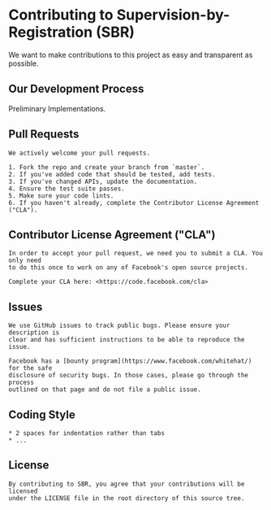 # Contributing to Supervision-by-Registration (SBR)
We want to make contributions to this project as easy and transparent as possible.

## Our Development Process
Preliminary Implementations.

## Pull Requests
	We actively welcome your pull requests.

	1. Fork the repo and create your branch from `master`.
	2. If you've added code that should be tested, add tests.
	3. If you've changed APIs, update the documentation.
	4. Ensure the test suite passes.
	5. Make sure your code lints.
	6. If you haven't already, complete the Contributor License Agreement ("CLA").

## Contributor License Agreement ("CLA")
	In order to accept your pull request, we need you to submit a CLA. You only need
	to do this once to work on any of Facebook's open source projects.

	Complete your CLA here: <https://code.facebook.com/cla>

## Issues
	We use GitHub issues to track public bugs. Please ensure your description is
	clear and has sufficient instructions to be able to reproduce the issue.

	Facebook has a [bounty program](https://www.facebook.com/whitehat/) for the safe
	disclosure of security bugs. In those cases, please go through the process
	outlined on that page and do not file a public issue.

## Coding Style  
	* 2 spaces for indentation rather than tabs
	* ...

## License
	By contributing to SBR, you agree that your contributions will be licensed
	under the LICENSE file in the root directory of this source tree.

